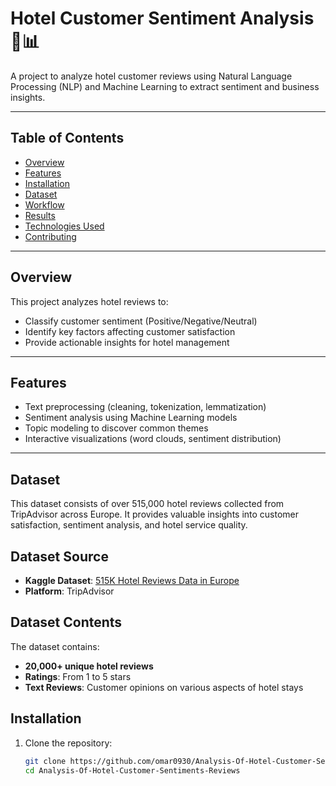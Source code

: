 # Hotel Customer Sentiment Analysis 🏨📊

A project to analyze hotel customer reviews using Natural Language Processing (NLP) and Machine Learning to extract sentiment and business insights.

---

## Table of Contents
- [Overview](#overview)
- [Features](#features)
- [Installation](#installation)
- [Dataset](#dataset)
- [Workflow](#workflow)
- [Results](#results)
- [Technologies Used](#technologies-used)
- [Contributing](#contributing)
---

## Overview
This project analyzes hotel reviews to:
- Classify customer sentiment (Positive/Negative/Neutral)
- Identify key factors affecting customer satisfaction
- Provide actionable insights for hotel management

---

## Features
- Text preprocessing (cleaning, tokenization, lemmatization)
- Sentiment analysis using Machine Learning models
- Topic modeling to discover common themes
- Interactive visualizations (word clouds, sentiment distribution)

---
  ## Dataset
This dataset consists of over 515,000 hotel reviews collected from TripAdvisor across Europe. It provides valuable insights into customer satisfaction, sentiment analysis, and hotel service quality.

## Dataset Source
- **Kaggle Dataset**: [515K Hotel Reviews Data in Europe](https://www.kaggle.com/datasets/jiashenliu/515k-hotel-reviews-data-in-europ)
- **Platform**: TripAdvisor

## Dataset Contents
The dataset contains:
- **20,000+ unique hotel reviews**
- **Ratings**: From 1 to 5 stars
- **Text Reviews**: Customer opinions on various aspects of hotel stays


## Installation
1. Clone the repository:
   ```bash
   git clone https://github.com/omar0930/Analysis-Of-Hotel-Customer-Sentiments-Reviews.git
   cd Analysis-Of-Hotel-Customer-Sentiments-Reviews

   





